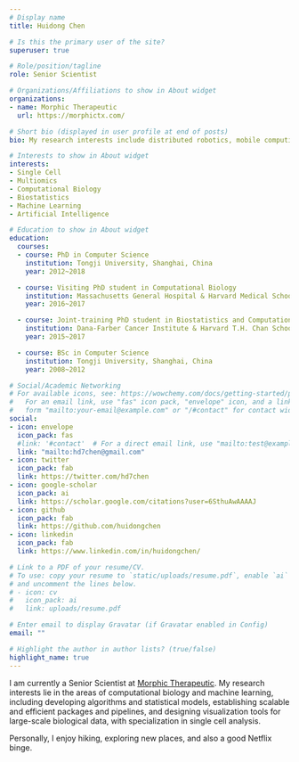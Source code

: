 ```yaml
---
# Display name
title: Huidong Chen

# Is this the primary user of the site?
superuser: true

# Role/position/tagline
role: Senior Scientist

# Organizations/Affiliations to show in About widget
organizations:
- name: Morphic Therapeutic
  url: https://morphictx.com/

# Short bio (displayed in user profile at end of posts)
bio: My research interests include distributed robotics, mobile computing and programmable matter.

# Interests to show in About widget
interests:
- Single Cell
- Multiomics
- Computational Biology
- Biostatistics
- Machine Learning
- Artificial Intelligence

# Education to show in About widget
education:
  courses:
  - course: PhD in Computer Science
    institution: Tongji University, Shanghai, China
    year: 2012~2018

  - course: Visiting PhD student in Computational Biology 
    institution: Massachusetts General Hospital & Harvard Medical School, Boston, USA
    year: 2016~2017   

  - course: Joint-training PhD student in Biostatistics and Computational Biology 
    institution: Dana-Farber Cancer Institute & Harvard T.H. Chan School of Public Health, Boston, USA
    year: 2015~2017  

  - course: BSc in Computer Science
    institution: Tongji University, Shanghai, China
    year: 2008~2012

# Social/Academic Networking
# For available icons, see: https://wowchemy.com/docs/getting-started/page-builder/#icons
#   For an email link, use "fas" icon pack, "envelope" icon, and a link in the
#   form "mailto:your-email@example.com" or "/#contact" for contact widget.
social:
- icon: envelope
  icon_pack: fas
  #link: '#contact'  # For a direct email link, use "mailto:test@example.org".
  link: "mailto:hd7chen@gmail.com"
- icon: twitter
  icon_pack: fab
  link: https://twitter.com/hd7chen
- icon: google-scholar
  icon_pack: ai
  link: https://scholar.google.com/citations?user=6SthuAwAAAAJ
- icon: github
  icon_pack: fab
  link: https://github.com/huidongchen
- icon: linkedin
  icon_pack: fab
  link: https://www.linkedin.com/in/huidongchen/

# Link to a PDF of your resume/CV.
# To use: copy your resume to `static/uploads/resume.pdf`, enable `ai` icons in `params.toml`, 
# and uncomment the lines below.
# - icon: cv
#   icon_pack: ai
#   link: uploads/resume.pdf

# Enter email to display Gravatar (if Gravatar enabled in Config)
email: ""

# Highlight the author in author lists? (true/false)
highlight_name: true
---
```


I am currently a Senior Scientist at <a href="https://morphictx.com/">Morphic Therapeutic</a>. My research interests lie in the areas of computational biology and machine learning, including developing algorithms and statistical models, establishing scalable and efficient packages and pipelines, and designing visualization tools for large-scale biological data, with specialization in single cell analysis.

Personally, I enjoy hiking, exploring new places, and also a good Netflix binge.

<!-- {{< icon name="download" pack="fas" >}} Download my {{< staticref "uploads/demo_resume.pdf" "newtab" >}}resumé{{< /staticref >}}. -->
